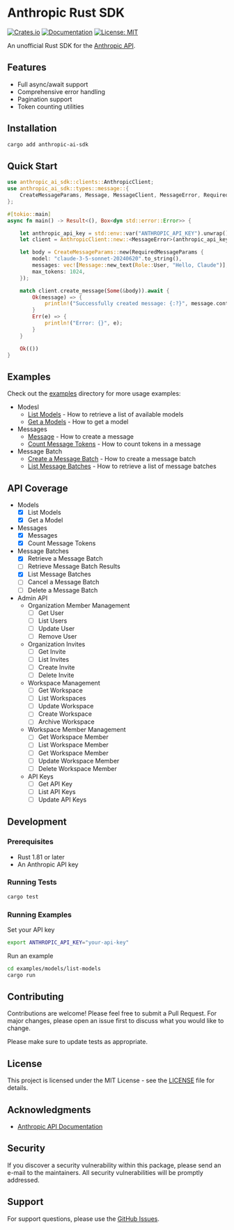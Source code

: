 # Anthropic Rust SDK

[![Crates.io](https://img.shields.io/crates/v/anthropic-ai-sdk.svg)](https://crates.io/crates/anthropic-ai-sdk)
[![Documentation](https://docs.rs/anthropic-ai-sdk/badge.svg)](https://docs.rs/anthropic-ai-sdk)
[![License: MIT](https://img.shields.io/badge/License-MIT-yellow.svg)](https://opensource.org/licenses/MIT)

An unofficial Rust SDK for the [Anthropic API](https://docs.anthropic.com/claude/reference/getting-started).

## Features

- Full async/await support
- Comprehensive error handling
- Pagination support
- Token counting utilities

## Installation

```bash
cargo add anthropic-ai-sdk
```

## Quick Start

```rust
use anthropic_ai_sdk::clients::AnthropicClient;
use anthropic_ai_sdk::types::message::{
    CreateMessageParams, Message, MessageClient, MessageError, RequiredMessageParams, Role,
};

#[tokio::main]
async fn main() -> Result<(), Box<dyn std::error::Error>> {

    let anthropic_api_key = std::env::var("ANTHROPIC_API_KEY").unwrap();
    let client = AnthropicClient::new::<MessageError>(anthropic_api_key, "2023-06-01").unwrap();

    let body = CreateMessageParams::new(RequiredMessageParams {
        model: "claude-3-5-sonnet-20240620".to_string(),
        messages: vec![Message::new_text(Role::User, "Hello, Claude")],
        max_tokens: 1024,
    });

    match client.create_message(Some(&body)).await {
        Ok(message) => {
            println!("Successfully created message: {:?}", message.content);
        }
        Err(e) => {
            println!("Error: {}", e);
        }
    }

    Ok(())
}
```

## Examples

Check out the [examples](https://github.com/e-bebe/anthropic-sdk-rs/tree/main/examples) directory for more usage examples:

- Modesl
  - [List Models](https://github.com/e-bebe/anthropic-sdk-rs/blob/main/examples/models/list-models/src/main.rs) - How to retrieve a list of available models
  - [Get a Models](https://github.com/e-bebe/anthropic-sdk-rs/blob/main/examples/models/get-a-models/src/main.rs) - How to get a model
- Messages
  - [Message](https://github.com/e-bebe/anthropic-sdk-rs/blob/main/examples/messages/messages/src/main.rs) - How to create a message
  - [Count Message Tokens](https://github.com/e-bebe/anthropic-sdk-rs/blob/main/examples/messages/count-message-tokens/src/main.rs) - How to count tokens in a message
- Message Batch
  - [Create a Message Batch](https://github.com/e-bebe/anthropic-sdk-rs/blob/main/examples/message-batches/create-a-message-batch/src/main.rs) - How to create a message batch
  - [List Message Batches](https://github.com/e-bebe/anthropic-sdk-rs/blob/main/examples/message-batches/list-message-batches/src/main.rs) - How to retrieve a list of message batches

## API Coverage

- Models
  - [x] List Models
  - [x] Get a Model
- Messages
  - [x] Messages
  - [x] Count Message Tokens
- Message Batches
  - [x] Retrieve a Message Batch
  - [ ] Retrieve Message Batch Results
  - [x] List Message Batches
  - [ ] Cancel a Message Batch
  - [ ] Delete a Message Batch
- Admin API
  - Organization Member Management
    - [ ] Get User
    - [ ] List Users
    - [ ] Update User
    - [ ] Remove User
  - Organization Invites
    - [ ] Get Invite
    - [ ] List Invites
    - [ ] Create Invite
    - [ ] Delete Invite
  - Workspace Management
    - [ ] Get Workspace
    - [ ] List Workspaces
    - [ ] Update Workspace
    - [ ] Create Workspace
    - [ ] Archive Workspace
  - Workspace Member Management
    - [ ] Get Workspace Member
    - [ ] List Workspace Member
    - [ ] Get Workspace Member
    - [ ] Update Workspace Member
    - [ ] Delete Workspace Member
  - API Keys
    - [ ] Get API Key
    - [ ] List API Keys
    - [ ] Update API Keys

## Development

### Prerequisites

- Rust 1.81 or later
- An Anthropic API key

### Running Tests

```bash
cargo test
```

### Running Examples

Set your API key

```bash
export ANTHROPIC_API_KEY="your-api-key"
```

Run an example

```bash
cd examples/models/list-models
cargo run 
```

## Contributing

Contributions are welcome! Please feel free to submit a Pull Request. For major changes, please open an issue first to discuss what you would like to change.

Please make sure to update tests as appropriate.

## License

This project is licensed under the MIT License - see the [LICENSE](LICENSE) file for details.

## Acknowledgments

- [Anthropic API Documentation](https://docs.anthropic.com/claude/reference/getting-started)

## Security

If you discover a security vulnerability within this package, please send an e-mail to the maintainers. All security vulnerabilities will be promptly addressed.

## Support

For support questions, please use the [GitHub Issues](https://github.com/e-bebe/anthropic-sdk-rs/issues).